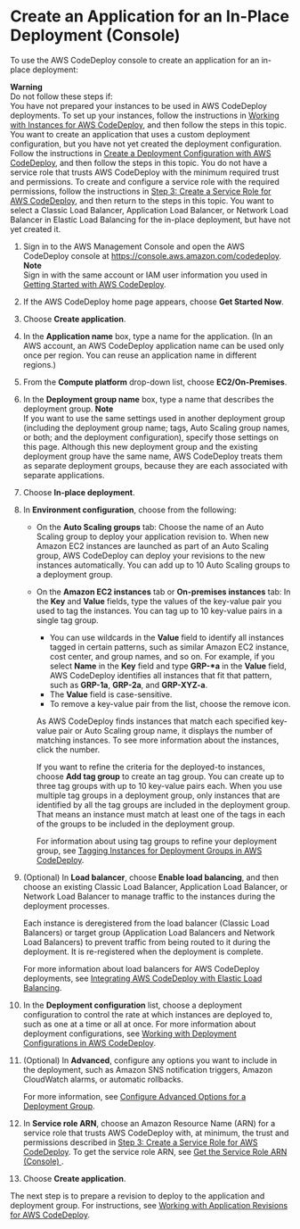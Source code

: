 # Create an Application for an In\-Place Deployment \(Console\)<a name="applications-create-in-place"></a>

To use the AWS CodeDeploy console to create an application for an in\-place deployment:

**Warning**  
Do not follow these steps if:  
You have not prepared your instances to be used in AWS CodeDeploy deployments\. To set up your instances, follow the instructions in [Working with Instances for AWS CodeDeploy](instances.md), and then follow the steps in this topic\.
You want to create an application that uses a custom deployment configuration, but you have not yet created the deployment configuration\. Follow the instructions in [Create a Deployment Configuration with AWS CodeDeploy](deployment-configurations-create.md), and then follow the steps in this topic\. 
You do not have a service role that trusts AWS CodeDeploy with the minimum required trust and permissions\. To create and configure a service role with the required permissions, follow the instructions in [Step 3: Create a Service Role for AWS CodeDeploy](getting-started-create-service-role.md), and then return to the steps in this topic\.
You want to select a Classic Load Balancer, Application Load Balancer, or Network Load Balancer in Elastic Load Balancing for the in\-place deployment, but have not yet created it\.

1. Sign in to the AWS Management Console and open the AWS CodeDeploy console at [https://console\.aws\.amazon\.com/codedeploy](https://console.aws.amazon.com/codedeploy)\.
**Note**  
Sign in with the same account or IAM user information you used in [Getting Started with AWS CodeDeploy](getting-started-codedeploy.md)\.

1. If the AWS CodeDeploy home page appears, choose **Get Started Now**\.

1. Choose **Create application**\.

1. In the **Application name** box, type a name for the application\. \(In an AWS account, an AWS CodeDeploy application name can be used only once per region\. You can reuse an application name in different regions\.\)

1. From the **Compute platform** drop\-down list, choose **EC2/On\-Premises**\.

1. In the **Deployment group name** box, type a name that describes the deployment group\.
**Note**  
If you want to use the same settings used in another deployment group \(including the deployment group name; tags, Auto Scaling group names, or both; and the deployment configuration\), specify those settings on this page\. Although this new deployment group and the existing deployment group have the same name, AWS CodeDeploy treats them as separate deployment groups, because they are each associated with separate applications\.

1. Choose **In\-place deployment**\.

1. In **Environment configuration**, choose from the following: 
   + On the **Auto Scaling groups** tab: Choose the name of an Auto Scaling group to deploy your application revision to\. When new Amazon EC2 instances are launched as part of an Auto Scaling group, AWS CodeDeploy can deploy your revisions to the new instances automatically\. You can add up to 10 Auto Scaling groups to a deployment group\.
   + On the **Amazon EC2 instances** tab or **On\-premises instances** tab: In the **Key** and **Value** fields, type the values of the key\-value pair you used to tag the instances\. You can tag up to 10 key\-value pairs in a single tag group\.
     + You can use wildcards in the **Value** field to identify all instances tagged in certain patterns, such as similar Amazon EC2 instance, cost center, and group names, and so on\. For example, if you select **Name** in the **Key** field and type **GRP\-\*a** in the **Value** field, AWS CodeDeploy identifies all instances that fit that pattern, such as **GRP\-1a**, **GRP\-2a**, and **GRP\-XYZ\-a**\.
     + The **Value** field is case\-sensitive\. 
     + To remove a key\-value pair from the list, choose the remove icon\.

     As AWS CodeDeploy finds instances that match each specified key\-value pair or Auto Scaling group name, it displays the number of matching instances\. To see more information about the instances, click the number\.

     If you want to refine the criteria for the deployed\-to instances, choose **Add tag group** to create an tag group\. You can create up to three tag groups with up to 10 key\-value pairs each\. When you use multiple tag groups in a deployment group, only instances that are identified by all the tag groups are included in the deployment group\. That means an instance must match at least one of the tags in each of the groups to be included in the deployment group\.

     For information about using tag groups to refine your deployment group, see [Tagging Instances for Deployment Groups in AWS CodeDeploy](instances-tagging.md)\.

1. \(Optional\) In **Load balancer**, choose **Enable load balancing**, and then choose an existing Classic Load Balancer, Application Load Balancer, or Network Load Balancer to manage traffic to the instances during the deployment processes\.

   Each instance is deregistered from the load balancer \(Classic Load Balancers\) or target group \(Application Load Balancers and Network Load Balancers\) to prevent traffic from being routed to it during the deployment\. It is re\-registered when the deployment is complete\.

   For more information about load balancers for AWS CodeDeploy deployments, see [Integrating AWS CodeDeploy with Elastic Load Balancing](integrations-aws-elastic-load-balancing.md)\.

1. In the **Deployment configuration** list, choose a deployment configuration to control the rate at which instances are deployed to, such as one at a time or all at once\. For more information about deployment configurations, see [Working with Deployment Configurations in AWS CodeDeploy](deployment-configurations.md)\.

1. \(Optional\) In **Advanced**, configure any options you want to include in the deployment, such as Amazon SNS notification triggers, Amazon CloudWatch alarms, or automatic rollbacks\.

   For more information, see [Configure Advanced Options for a Deployment Group](deployment-groups-configure-advanced-options.md)\. 

1. In **Service role ARN**, choose an Amazon Resource Name \(ARN\) for a service role that trusts AWS CodeDeploy with, at minimum, the trust and permissions described in [Step 3: Create a Service Role for AWS CodeDeploy](getting-started-create-service-role.md)\. To get the service role ARN, see [Get the Service Role ARN \(Console\) ](getting-started-create-service-role.md#getting-started-get-service-role-console)\.

1. Choose **Create application**\. 

The next step is to prepare a revision to deploy to the application and deployment group\. For instructions, see [Working with Application Revisions for AWS CodeDeploy](application-revisions.md)\.